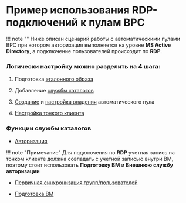 # Пример использования RDP-подключений к пулам ВРС

!!! note ""
    Ниже описан сценарий работы с автоматическими пулами ВРС при котором авторизация выполняется на уровне 
    **MS Active Directory**, а подключение пользователей происходит по **RDP**.

### Логически настройку можно разделить на 4 шага:

1. Подготовка [эталонного образа](./example_template_win.md)

1. Добавление [службы каталогов](../../active_directory/ad_extend.md)

1. [Создание](../../active_directory/ad_vm_prepare.md) и [настройка владения](../../auth_v3/groups.md) автоматического пула

1. [Настройка тонкого клиента](../../../connect/settings/rdp_settings.md)

### Функции службы каталогов

- [Авторизация](../../auth_v3/info.md)

!!! note "Примечание"
    Для подключения по **RDP** учетная запись на тонком клиенте должна совпадать с учетной записью внутри ВМ, 
    поэтому стоит использовать **Подготовку ВМ** и **Внешнюю службу авторизации**

- [Первичная синхронизация групп/пользователей](../../active_directory/ad_extend.md)

- [Подготовка ВМ](../../active_directory/ad_vm_prepare.md)
